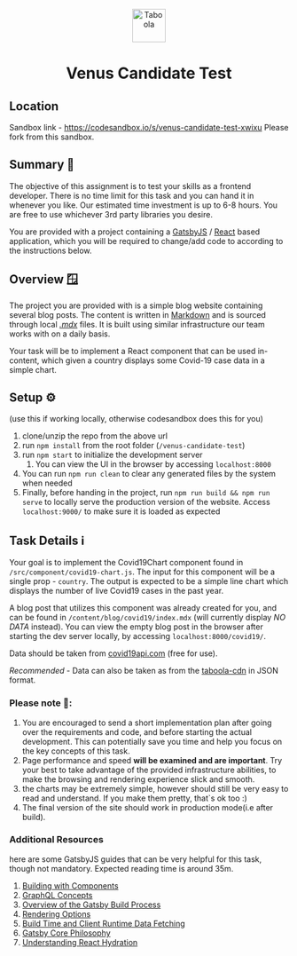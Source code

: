 <p align="center">
  <a href="https://www.taboola.com">
    <img alt="Taboola" src="https://www.taboola.com/wp-content/uploads/2020/03/svg6.svg" width="60" />
  </a>
</p>
<h1 align="center">
  Venus Candidate Test
</h1>

## Location

Sandbox link - https://codesandbox.io/s/venus-candidate-test-xwixu
Please fork from this sandbox.

## Summary 🤏

The objective of this assignment is to test your skills as a frontend developer.
There is no time limit for this task and you can hand it in whenever you like. Our estimated time investment is up to 6-8 hours.
You are free to use whichever 3rd party libraries you desire.

You are provided with a project containing a [GatsbyJS](https://gatsbyjs.com/) / [React](https://reactjs.org/) based application, which you will be required to change/add code to according to the instructions below.

## Overview 🪟

The project you are provided with is a simple blog website containing several blog posts.
The content is written in [Markdown](https://www.markdownguide.org/) and is sourced through local [_.mdx_](https://www.gatsbyjs.com/docs/glossary/mdx/) files. It is built using similar infrastructure our team works with on a daily basis.

Your task will be to implement a React component that can be used in-content, which given a country displays some Covid-19 case data in a simple chart.

## Setup ⚙️

(use this if working locally, otherwise codesandbox does this for you)
1. clone/unzip the repo from the above url
2. run `npm install` from the root folder (`/venus-candidate-test`)
3. run `npm start` to initialize the development server
   1. You can view the UI in the browser by accessing `localhost:8000`
4. You can run `npm run clean` to clear any generated files by the system when needed
5. Finally, before handing in the project, run `npm run build && npm run serve` to locally serve the production version of the website. Access `localhost:9000/` to make sure it is loaded as expected

## Task Details ℹ️

Your goal is to implement the Covid19Chart component found in `/src/component/covid19-chart.js`.
The input for this component will be a single prop - `country`.
The output is expected to be a simple line chart which displays the number of live Covid19 cases in the past year.

A blog post that utilizes this component was already created for you, and can be found in `/content/blog/covid19/index.mdx` (will currently display _NO DATA_ instead).
You can view the empty blog post in the browser after starting the dev server locally, by accessing `localhost:8000/covid19/`.

Data should be taken from [covid19api.com](https://covid19api.com) (free for use).

_Recommended_ - Data can also be taken as from the [taboola-cdn](https://cdn.taboola.com/covid19/covid19-country-data.json) in JSON format.

### **Please note** 📝:
1. You are encouraged to send a short implementation plan after going over the requirements and code, and before starting the actual development. This can potentially save you time and help you focus on the key concepts of this task. 
2. Page performance and speed **will be examined and are important**. Try your best to take advantage of the provided infrastructure abilities, to make the browsing and rendering experience slick and smooth.
3. the charts may be extremely simple, however should still be very easy to read and understand. If you make them pretty, that`s ok too :)
4. The final version of the site should work in production mode(i.e after build).

### Additional Resources

here are some GatsbyJS guides that can be very helpful for this task, though not mandatory.
Expected reading time is around 35m.

1. [Building with Components](https://www.gatsbyjs.com/docs/conceptual/building-with-components/)
2. [GraphQL Concepts](https://www.gatsbyjs.com/docs/conceptual/graphql-concepts/)
3. [Overview of the Gatsby Build Process](https://www.gatsbyjs.com/docs/conceptual/overview-of-the-gatsby-build-process/)
4. [Rendering Options](https://www.gatsbyjs.com/docs/conceptual/rendering-options/)
5. [Build Time and Client Runtime Data Fetching](https://www.gatsbyjs.com/docs/conceptual/data-fetching/)
6. [Gatsby Core Philosophy](https://www.gatsbyjs.com/docs/conceptual/gatsby-core-philosophy/)
7. [Understanding React Hydration](https://www.gatsbyjs.com/docs/conceptual/react-hydration/)

